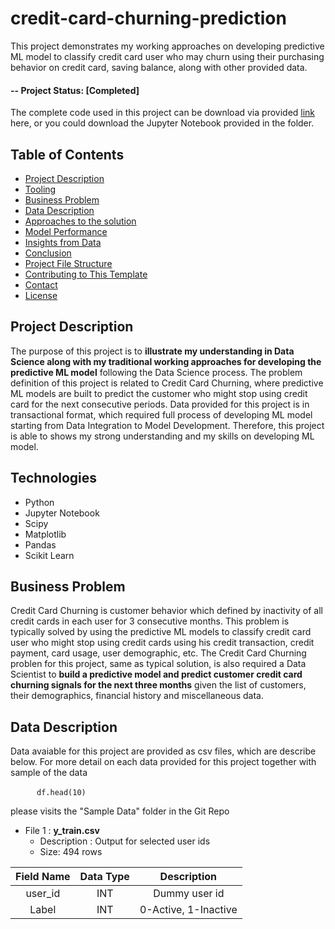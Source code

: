 # credit-card-churning-prediction
This project demonstrates my working approaches on developing predictive ML model to classify credit card user who may churn using their purchasing behavior on credit card, saving balance, along with other provided data.

#### -- Project Status: [Completed]

The complete code used in this project can be download via provided <a id="raw-url" href="https://raw.githubusercontent.com/KunutBoon/credit-card-churning-prediction/main/Jupyter%20Notebook/Credit%20Card%20Churning%20Prediction.ipynb">link</a> here, or you could download the Jupyter Notebook provided in the folder.

## Table of Contents
- [Project Description](#1)
- [Tooling](#2)
- [Business Problem](#3)
- [Data Description](#4)
- [Approaches to the solution](#5)
- [Model Performance](#6)
- [Insights from Data](#7)
- [Conclusion](#8)
- [Project File Structure](#9)
- [Contributing to This Template](#10)
- [Contact](#11)
- [License](#12)

<a name='1'></a>
## Project Description
The purpose of this project is to **illustrate my understanding in Data Science along with my traditional working approaches for developing the predictive ML model** following the Data Science process. The problem definition of this project is related to Credit Card Churning, where predictive ML models are built to predict the customer who might stop using credit card for the next consecutive periods. Data provided for this project is in transactional format, which required full process of developing ML model starting from Data Integration to Model Development. Therefore, this project is able to shows my strong understanding and my skills on developing ML model.

<a name='2'></a>
## Technologies
- Python
- Jupyter Notebook
- Scipy
- Matplotlib
- Pandas
- Scikit Learn 

<a name='3'></a>
## Business Problem
Credit Card Churning is customer behavior which defined by inactivity of all credit cards in each user for 3 consecutive months. This problem is typically solved by using the predictive ML models to classify credit card user who might stop using credit cards using his credit transaction, credit payment, card usage, user demographic, etc. The Credit Card Churning problen for this project, same as typical solution, is also required a Data Scientist to **build a predictive model and predict customer credit card churning signals for the next three months** given the list of customers, their demographics, financial history and miscellaneous data.

<a name='4'></a>
## Data Description
Data avaiable for this project are provided as csv files, which are describe below. For more detail on each data provided for this project together with sample of the data 

&emsp;&emsp;&emsp;`df.head(10)`

please visits the "Sample Data" folder in the Git Repo

* File 1 : **y_train.csv**
  * Description : Output for selected user ids
  * Size: 494 rows

| Field Name |  Data Type |      Description     |
|:----------:|:----------:|:--------------------:|
|  user_id   |     INT    |      Dummy user id   |
|   Label    |     INT    | 0-Active, 1-Inactive |
